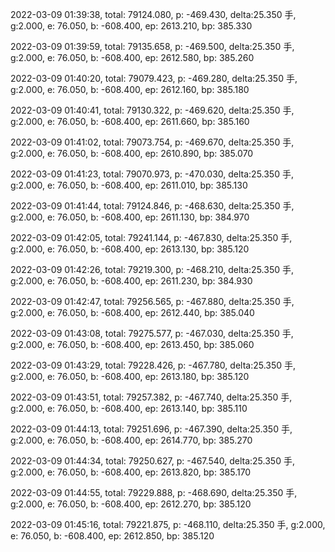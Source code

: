 2022-03-09 01:39:38, total: 79124.080, p: -469.430, delta:25.350 手, g:2.000, e: 76.050, b: -608.400, ep: 2613.210, bp: 385.330

2022-03-09 01:39:59, total: 79135.658, p: -469.500, delta:25.350 手, g:2.000, e: 76.050, b: -608.400, ep: 2612.580, bp: 385.260

2022-03-09 01:40:20, total: 79079.423, p: -469.280, delta:25.350 手, g:2.000, e: 76.050, b: -608.400, ep: 2612.160, bp: 385.180

2022-03-09 01:40:41, total: 79130.322, p: -469.620, delta:25.350 手, g:2.000, e: 76.050, b: -608.400, ep: 2611.660, bp: 385.160

2022-03-09 01:41:02, total: 79073.754, p: -469.670, delta:25.350 手, g:2.000, e: 76.050, b: -608.400, ep: 2610.890, bp: 385.070

2022-03-09 01:41:23, total: 79070.973, p: -470.030, delta:25.350 手, g:2.000, e: 76.050, b: -608.400, ep: 2611.010, bp: 385.130

2022-03-09 01:41:44, total: 79124.846, p: -468.630, delta:25.350 手, g:2.000, e: 76.050, b: -608.400, ep: 2611.130, bp: 384.970

2022-03-09 01:42:05, total: 79241.144, p: -467.830, delta:25.350 手, g:2.000, e: 76.050, b: -608.400, ep: 2613.130, bp: 385.120

2022-03-09 01:42:26, total: 79219.300, p: -468.210, delta:25.350 手, g:2.000, e: 76.050, b: -608.400, ep: 2611.230, bp: 384.930

2022-03-09 01:42:47, total: 79256.565, p: -467.880, delta:25.350 手, g:2.000, e: 76.050, b: -608.400, ep: 2612.440, bp: 385.040

2022-03-09 01:43:08, total: 79275.577, p: -467.030, delta:25.350 手, g:2.000, e: 76.050, b: -608.400, ep: 2613.450, bp: 385.060

2022-03-09 01:43:29, total: 79228.426, p: -467.780, delta:25.350 手, g:2.000, e: 76.050, b: -608.400, ep: 2613.180, bp: 385.120

2022-03-09 01:43:51, total: 79257.382, p: -467.740, delta:25.350 手, g:2.000, e: 76.050, b: -608.400, ep: 2613.140, bp: 385.110

2022-03-09 01:44:13, total: 79251.696, p: -467.390, delta:25.350 手, g:2.000, e: 76.050, b: -608.400, ep: 2614.770, bp: 385.270

2022-03-09 01:44:34, total: 79250.627, p: -467.540, delta:25.350 手, g:2.000, e: 76.050, b: -608.400, ep: 2613.820, bp: 385.170

2022-03-09 01:44:55, total: 79229.888, p: -468.690, delta:25.350 手, g:2.000, e: 76.050, b: -608.400, ep: 2612.270, bp: 385.120

2022-03-09 01:45:16, total: 79221.875, p: -468.110, delta:25.350 手, g:2.000, e: 76.050, b: -608.400, ep: 2612.850, bp: 385.120